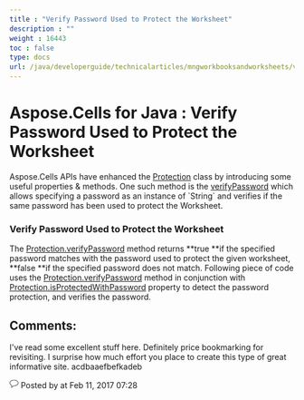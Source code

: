```yaml
---
title : "Verify Password Used to Protect the Worksheet" 
description : "" 
weight : 16443 
toc : false
type: docs
url: /java/developerguide/technicalarticles/mngworkbooksandworksheets/verify+password+used+to+protect+the+worksheet/
---
```


# Aspose.Cells for Java : Verify Password Used to Protect the Worksheet


Aspose.Cells APIs have enhanced the [Protection](https://apireference.aspose.com/java/cells/com.aspose.cells/Protection) class by introducing some useful properties & methods. One such method is the [verifyPassword](https://apireference.aspose.com/java/cells/com.aspose.cells/protection#verifyPassword(java.lang.String)) which allows specifying a password as an instance of `String` and verifies if the same password has been used to protect the Worksheet.

### Verify Password Used to Protect the Worksheet

The [Protection.verifyPassword](https://apireference.aspose.com/java/cells/com.aspose.cells/protection#verifyPassword(java.lang.String)) method returns **true **if the specified password matches with the password used to protect the given worksheet, **false **if the specified password does not match. Following piece of code uses the [Protection.verifyPassword](https://apireference.aspose.com/java/cells/com.aspose.cells/protection#verifyPassword(java.lang.String)) method in conjunction with [Protection.isProtectedWithPassword](https://apireference.aspose.com/java/cells/com.aspose.cells/protection#IsProtectedWithPassword) property to detect the password protection, and verifies the password.


## Comments:

I've read some excellent stuff here. Definitely price bookmarking for revisiting. I surprise how much effort you place to create this type of great informative site. acdbaaefbefkadeb

![image](comment_16.png) Posted by at Feb 11, 2017 07:28

